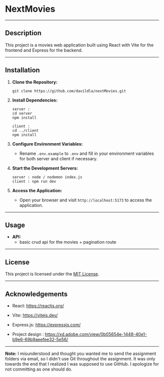 # NextMovies

---

## Description

This project is a movies web application built using React with Vite for the frontend and Express for the backend. 

---

## Installation

1. **Clone the Repository:**
   ```
   git clone https://github.com/davildla/nextMovies.git
   ```

2. **Install Dependencies:**
   ```
   server : 
   cd server
   npm install
   ```
   ```
   client : 
   cd ../client
   npm install
   ```

3. **Configure Environment Variables:**
   - Rename `.env.example` to `.env` and fill in your environment variables for both server and client if necessary.

4. **Start the Development Servers:**
   ```
   server : node / nodemon index.js
   client : npm run dev
   ```

5. **Access the Application:**
   - Open your browser and visit `http://localhost:5173` to access the application.

---

## Usage

- **API:**
  - basic crud api for the movies + pagination route
---

## License

This project is licensed under the [MIT License](LICENSE).

---

## Acknowledgements

- React: https://reactjs.org/
- Vite: https://vitejs.dev/
- Express.js: https://expressjs.com/

- Project design : https://xd.adobe.com/view/0b05654e-1448-40e1-b9e6-69b9aeefee32-5e56/

---

**Note:** I misunderstood and thought you wanted me to send the assignment folders via email, so I didn't use Git throughout the assignment. It was only towards the end that I realized I was supposed to use GitHub. I apologize for not committing as one should do.
